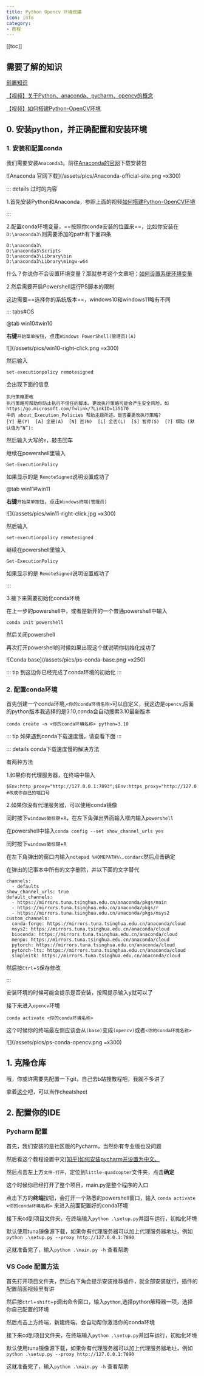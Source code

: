 ```yaml
---
title: Python Opencv 环境搭建
icon: info
category:
- 教程
---
```


[[toc]]

## 需要了解的知识

[前置知识](intro-preknowledge)
<!-- 
[CV文档(没建好)]()

[如何搭建单片机编译环境(MDK)(没建好)]() -->

[【视频】关于Python、anaconda、pycharm、opencv的概念](https://cloud.lwqwq.com/s/vdoUQ/video?name=%E5%AD%A6%E9%95%BF%E8%AE%B2python%EF%BC%8Cpycharm%EF%BC%8Copencv%E6%A6%82%E5%BF%B5%E8%AE%B2%E8%A7%A3_x264.mp4&share_path=%2F%E8%A7%86%E9%A2%91%E8%B5%84%E6%BA%90%2F%E5%AD%A6%E9%95%BF%E8%AE%B2python%EF%BC%8Cpycharm%EF%BC%8Copencv%E6%A6%82%E5%BF%B5%E8%AE%B2%E8%A7%A3_x264.mp4)

[【视频】如何搭建Python-OpenCV环境](https://cloud.lwqwq.com/s/vdoUQ/video?name=opencv%E9%85%8D%E7%BD%AE%E6%96%B9%E6%B3%95_x264.mp4&share_path=%2F%E8%A7%86%E9%A2%91%E8%B5%84%E6%BA%90%2Fopencv%E9%85%8D%E7%BD%AE%E6%96%B9%E6%B3%95_x264.mp4)

## 0. 安装python，并正确配置和安装环境

### 1. 安装和配置conda

我们需要安装`Anaconda3`。前往[Anaconda的官网](https://www.anaconda.com/)下载安装包

![Anaconda 官网下载](/assets/pics/Anaconda-official-site.png =x300)

::: details 过时的内容

1.首先安装Python和Anaconda，参照上面的视频[如何搭建Python-OpenCV环境](https://cloud.lwqwq.com/s/vdoUQ/video?name=opencv%E9%85%8D%E7%BD%AE%E6%96%B9%E6%B3%95_x264.mp4&share_path=%2F%E8%A7%86%E9%A2%91%E8%B5%84%E6%BA%90%2Fopencv%E9%85%8D%E7%BD%AE%E6%96%B9%E6%B3%95_x264.mp4)

:::

2.配置conda环境变量，==按照你conda安装的位置来==，比如你安装在`D:\anaconda3\`则需要添加的path有下面四条

```commandline
D:\anaconda3\
D:\anaconda3\Scripts
D:\anaconda3\Library\bin
D:\anaconda3\Library\mingw-w64
```

什么？你说你不会设置环境变量？那就参考这个文章吧：[如何设置系统环境变量](guide-how-to-set-path-win)

2.然后需要开启Powershell运行PS脚本的限制

这边需要==选择你的系统版本==，windows10和windows11略有不同

::: tabs#OS

@tab win10#win10

**右键**`开始菜单按钮`，点击`Windows PowerShell(管理员)(A)`

![](/assets/pics/win10-right-click.png =x300)

然后输入

```commandline
set-executionpolicy remotesigned
```

会出现下面的信息

```commandline
执行策略更改
执行策略可帮助你防止执行不信任的脚本。更改执行策略可能会产生安全风险，如 https:/go.microsoft.com/fwlink/?LinkID=135170
中的 about_Execution_Policies 帮助主题所述。是否要更改执行策略?
[Y] 是(Y)  [A] 全是(A)  [N] 否(N)  [L] 全否(L)  [S] 暂停(S)  [?] 帮助 (默认值为“N”):
```

然后输入大写的`Y`，敲击回车

继续在powershell里输入

```commandline
Get-ExecutionPolicy
```

如果显示的是 `RemoteSigned`说明设置成功了

@tab win11#win11

**右键**`开始菜单按钮`，点击`Windows终端(管理员)`

![](/assets/pics/win11-right-click.jpg =x300)

然后输入

```commandline
set-executionpolicy remotesigned
```

继续在powershell里输入

```commandline
Get-ExecutionPolicy
```

如果显示的是 `RemoteSigned`说明设置成功了

:::

3.接下来需要初始化conda环境

在上一步的powershell中，或者是新开的一个普通powershell中输入

```commandline
conda init powershell
```

然后关闭powershell

再次打开powershell的时候如果出现这个就说明你初始化成功了

![Conda base](/assets/pics/ps-conda-base.png =x250)

::: tip
到这边你已经完成了conda环境的初始化
:::

### 2. 配置conda环境

首先创建一个conda环境,`<你的conda环境名称>`可以自定义，我这边是`opencv`,后面的python版本我选择的是3.10,conda会自动搜索3.10最新版本

```commandline
conda create -n <你的conda环境名称> python=3.10
```

::: tip
如果遇到conda下载速度慢，请查看下面
:::

::: details conda下载速度慢的解决方法

有两种方法

1.如果你有代理服务器，在终端中输入

```commandline
$Env:http_proxy="http://127.0.0.1:7893";$Env:https_proxy="http://127.0.0.1:7893"
#改成你自己的端口号
```

2.如果你没有代理服务器，可以使用conda镜像

同时按下`windows徽标键`+`R`，在左下角弹出界面输入框内输入`powershell`

在powershell中输入`conda config --set show_channel_urls yes`

同时按下`windows徽标键`+`R`

在左下角弹出的窗口内输入`notepad %HOMEPATH%\.condarc`然后点击确定

在弹出的记事本中所有的文字删除，并以下面的文字替代

```text
channels:
  - defaults
show_channel_urls: true
default_channels:
  - https://mirrors.tuna.tsinghua.edu.cn/anaconda/pkgs/main
  - https://mirrors.tuna.tsinghua.edu.cn/anaconda/pkgs/r
  - https://mirrors.tuna.tsinghua.edu.cn/anaconda/pkgs/msys2
custom_channels:
  conda-forge: https://mirrors.tuna.tsinghua.edu.cn/anaconda/cloud
  msys2: https://mirrors.tuna.tsinghua.edu.cn/anaconda/cloud
  bioconda: https://mirrors.tuna.tsinghua.edu.cn/anaconda/cloud
  menpo: https://mirrors.tuna.tsinghua.edu.cn/anaconda/cloud
  pytorch: https://mirrors.tuna.tsinghua.edu.cn/anaconda/cloud
  pytorch-lts: https://mirrors.tuna.tsinghua.edu.cn/anaconda/cloud
  simpleitk: https://mirrors.tuna.tsinghua.edu.cn/anaconda/cloud
```

然后按`Ctrl`+`S`保存修改

:::

安装环境的时候可能会提示是否安装，按照提示输入y就可以了

接下来进入`opencv`环境

```commandline
conda activate <你的conda环境名称>
```

这个时候你的终端最左侧应该会从`(base)`变成`(opencv)`或者`<你的conda环境名称>`

![](/assets/pics/ps-conda-opencv.png =x300)

## 1. 克隆仓库

哦，你或许需要先配置一下git，自己去b站搜教程吧，我就不多讲了

拿着[这个](https://www.runoob.com/git/git-tutorial.html)吧，可以当作cheatsheet

## 2. 配置你的IDE

### Pycharm 配置

首先，我们安装的是社区版的Pycharm，当然你有专业版也没问题

然后看这个教程设置中文[[知乎]如何安装pycharm并设置为中文。](https://zhuanlan.zhihu.com/p/454935826)

然后点击左上方`文件-打开`，定位到`little-quadcopter`文件夹，点击**确定**

这个时候你已经打开了整个项目，main.py是整个程序的入口

点击下方的**终端**按钮，会打开一个熟悉的powershell窗口，输入 `conda activate <你的conda环境名称>` 来进入前面配置好的conda环境

接下来cd到项目文件夹，在终端输入`python .\setup.py`并回车运行，初始化环境

默认使用tuna镜像源下载，如果你有代理服务器可以加上代理服务器地址，例如`python .\setup.py --proxy http://127.0.0.1:7890`

这就准备完了，输入`python .\main.py -h` 查看帮助

### VS Code 配置方法

首先打开项目文件夹，然后右下角会提示安装推荐插件，就全部安装就行，插件的配置前面视频里有讲

然后按`ctrl`+`shift`+`p`调出命令窗口，输入`python`,选择python解释器一项，选择你自己配置的环境

然后点击上方终端，新建终端，会自动帮你激活你的conda环境

接下来cd到项目文件夹，在终端输入`python .\setup.py`并回车运行，初始化环境

默认使用tuna镜像源下载，如果你有代理服务器可以加上代理服务器地址，例如`python .\setup.py --proxy http://127.0.0.1:7890`

这就准备完了，输入`python .\main.py -h` 查看帮助
